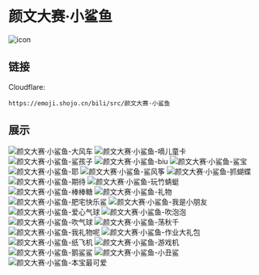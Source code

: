 # 颜文大赛·小鲨鱼
![icon](https://emoji.shojo.cn/bili/src/颜文大赛·小鲨鱼/icon.png)
## 链接
Cloudflare:
```
https://emoji.shojo.cn/bili/src/颜文大赛·小鲨鱼
```
## 展示
![颜文大赛·小鲨鱼-大风车](https://emoji.shojo.cn/bili/src/颜文大赛·小鲨鱼/颜文大赛·小鲨鱼-大风车.png)
![颜文大赛·小鲨鱼-嘀儿童卡](https://emoji.shojo.cn/bili/src/颜文大赛·小鲨鱼/颜文大赛·小鲨鱼-嘀儿童卡.png)
![颜文大赛·小鲨鱼-鲨孩子](https://emoji.shojo.cn/bili/src/颜文大赛·小鲨鱼/颜文大赛·小鲨鱼-鲨孩子.png)
![颜文大赛·小鲨鱼-biu](https://emoji.shojo.cn/bili/src/颜文大赛·小鲨鱼/颜文大赛·小鲨鱼-biu.png)
![颜文大赛·小鲨鱼-鲨宝](https://emoji.shojo.cn/bili/src/颜文大赛·小鲨鱼/颜文大赛·小鲨鱼-鲨宝.png)
![颜文大赛·小鲨鱼-耶](https://emoji.shojo.cn/bili/src/颜文大赛·小鲨鱼/颜文大赛·小鲨鱼-耶.png)
![颜文大赛·小鲨鱼-鲨风筝](https://emoji.shojo.cn/bili/src/颜文大赛·小鲨鱼/颜文大赛·小鲨鱼-鲨风筝.png)
![颜文大赛·小鲨鱼-抓蝴蝶](https://emoji.shojo.cn/bili/src/颜文大赛·小鲨鱼/颜文大赛·小鲨鱼-抓蝴蝶.png)
![颜文大赛·小鲨鱼-期待](https://emoji.shojo.cn/bili/src/颜文大赛·小鲨鱼/颜文大赛·小鲨鱼-期待.png)
![颜文大赛·小鲨鱼-玩竹蜻蜓](https://emoji.shojo.cn/bili/src/颜文大赛·小鲨鱼/颜文大赛·小鲨鱼-玩竹蜻蜓.png)
![颜文大赛·小鲨鱼-棒棒糖](https://emoji.shojo.cn/bili/src/颜文大赛·小鲨鱼/颜文大赛·小鲨鱼-棒棒糖.png)
![颜文大赛·小鲨鱼-礼物](https://emoji.shojo.cn/bili/src/颜文大赛·小鲨鱼/颜文大赛·小鲨鱼-礼物.png)
![颜文大赛·小鲨鱼-肥宅快乐鲨](https://emoji.shojo.cn/bili/src/颜文大赛·小鲨鱼/颜文大赛·小鲨鱼-肥宅快乐鲨.png)
![颜文大赛·小鲨鱼-我是小朋友](https://emoji.shojo.cn/bili/src/颜文大赛·小鲨鱼/颜文大赛·小鲨鱼-我是小朋友.png)
![颜文大赛·小鲨鱼-爱心气球](https://emoji.shojo.cn/bili/src/颜文大赛·小鲨鱼/颜文大赛·小鲨鱼-爱心气球.png)
![颜文大赛·小鲨鱼-吹泡泡](https://emoji.shojo.cn/bili/src/颜文大赛·小鲨鱼/颜文大赛·小鲨鱼-吹泡泡.png)
![颜文大赛·小鲨鱼-吹气球](https://emoji.shojo.cn/bili/src/颜文大赛·小鲨鱼/颜文大赛·小鲨鱼-吹气球.png)
![颜文大赛·小鲨鱼-荡秋千](https://emoji.shojo.cn/bili/src/颜文大赛·小鲨鱼/颜文大赛·小鲨鱼-荡秋千.png)
![颜文大赛·小鲨鱼-我礼物呢](https://emoji.shojo.cn/bili/src/颜文大赛·小鲨鱼/颜文大赛·小鲨鱼-我礼物呢.png)
![颜文大赛·小鲨鱼-作业大礼包](https://emoji.shojo.cn/bili/src/颜文大赛·小鲨鱼/颜文大赛·小鲨鱼-作业大礼包.png)
![颜文大赛·小鲨鱼-纸飞机](https://emoji.shojo.cn/bili/src/颜文大赛·小鲨鱼/颜文大赛·小鲨鱼-纸飞机.png)
![颜文大赛·小鲨鱼-游戏机](https://emoji.shojo.cn/bili/src/颜文大赛·小鲨鱼/颜文大赛·小鲨鱼-游戏机.png)
![颜文大赛·小鲨鱼-鹅鲨鲨](https://emoji.shojo.cn/bili/src/颜文大赛·小鲨鱼/颜文大赛·小鲨鱼-鹅鲨鲨.png)
![颜文大赛·小鲨鱼-小丑鲨](https://emoji.shojo.cn/bili/src/颜文大赛·小鲨鱼/颜文大赛·小鲨鱼-小丑鲨.png)
![颜文大赛·小鲨鱼-本宝最可爱](https://emoji.shojo.cn/bili/src/颜文大赛·小鲨鱼/颜文大赛·小鲨鱼-本宝最可爱.png)
